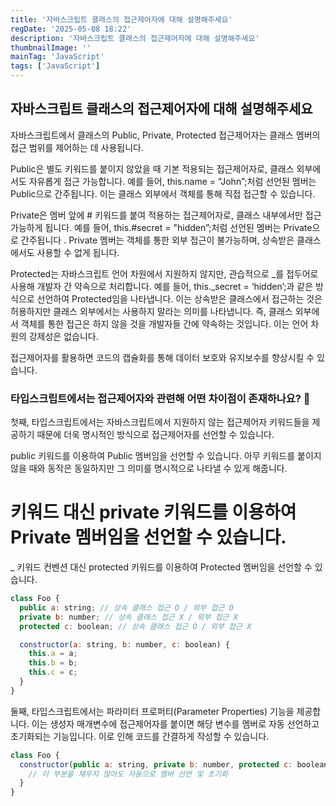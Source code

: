 ```yaml
---
title: '자바스크립트 클래스의 접근제어자에 대해 설명해주세요'
regDate: '2025-05-08 18:22'
description: '자바스크립트 클래스의 접근제어자에 대해 설명해주세요'
thumbnailImage: ''
mainTag: 'JavaScript'
tags: ['JavaScript']
---
```



## 자바스크립트 클래스의 접근제어자에 대해 설명해주세요
자바스크립트에서 클래스의 Public, Private, Protected 접근제어자는 클래스 멤버의 접근 범위를 제어하는 데 사용됩니다.

Public은 별도 키워드를 붙이지 않았을 때 기본 적용되는 접근제어자로, 클래스 외부에서도 자유롭게 접근 가능합니다. 예를 들어, this.name = "John”;처럼 선언된 멤버는 Public으로 간주됩니다. 이는 클래스 외부에서 객체를 통해 직접 접근할 수 있습니다.

Private은 멤버 앞에 # 키워드를 붙여 적용하는 접근제어자로, 클래스 내부에서만 접근 가능하게 됩니다. 예를 들어, this.#secret = "hidden”;처럼 선언된 멤버는 Private으로 간주됩니다 . Private 멤버는 객체를 통한 외부 접근이 불가능하며, 상속받은 클래스에서도 사용할 수 없게 됩니다.

Protected는 자바스크립트 언어 차원에서 지원하지 않지만, 관습적으로 _를 접두어로 사용해 개발자 간 약속으로 처리합니다. 예를 들어, this._secret = ‘hidden’;과 같은 방식으로 선언하여 Protected임을 나타냅니다. 이는 상속받은 클래스에서 접근하는 것은 허용하지만 클래스 외부에서는 사용하지 말라는 의미를 나타냅니다. 즉, 클래스 외부에서 객체를 통한 접근은 하지 않을 것을 개발자들 간에 약속하는 것입니다. 이는 언어 차원의 강제성은 없습니다.

접근제어자를 활용하면 코드의 캡슐화를 통해 데이터 보호와 유지보수를 향상시킬 수 있습니다.

### 타입스크립트에서는 접근제어자와 관련해 어떤 차이점이 존재하나요? 🤔
첫째, 타입스크립트에서는 자바스크립트에서 지원하지 않는 접근제어자 키워드들을 제공하기 때문에 더욱 명시적인 방식으로 접근제어자를 선언할 수 있습니다.

public 키워드를 이용하여 Public 멤버임을 선언할 수 있습니다. 아무 키워드를 붙이지 않을 때와 동작은 동일하지만 그 의미를 명시적으로 나타낼 수 있게 해줍니다.

# 키워드 대신 private 키워드를 이용하여 Private 멤버임을 선언할 수 있습니다.

_ 키워드 컨벤션 대신 protected 키워드를 이용하여 Protected 멤버임을 선언할 수 있습니다.

```js
class Foo {
  public a: string; // 상속 클래스 접근 O / 외부 접근 O
  private b: number; // 상속 클래스 접근 X / 외부 접근 X
  protected c: boolean; // 상속 클래스 접근 O / 외부 접근 X

  constructor(a: string, b: number, c: boolean) {
    this.a = a;
    this.b = b;
    this.c = c;
  }
}
```

둘째, 타입스크립트에서는 파라미터 프로퍼티(Parameter Properties) 기능을 제공합니다. 이는 생성자 매개변수에 접근제어자를 붙이면 해당 변수를 멤버로 자동 선언하고 초기화되는 기능입니다. 이로 인해 코드를 간결하게 작성할 수 있습니다.

```js
class Foo {
  constructor(public a: string, private b: number, protected c: boolean) {
    // 이 부분을 채우지 않아도 자동으로 멤버 선언 및 초기화
  } 
}
```